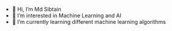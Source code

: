 - 👋 Hi, I’m Md Sibtain
- 👀 I’m interested in Machine Learning and AI
- 🌱 I’m currently learning different machine learning algorithms


<!---
soulassassin7/soulassassin7 is a ✨ special ✨ repository because its `README.md` (this file) appears on your GitHub profile.
You can click the Preview link to take a look at your changes.
--->
